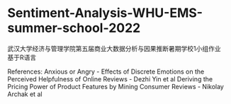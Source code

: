 # Sentiment-Analysis-WHU-EMS-summer-school-2022
武汉大学经济与管理学院第五届商业大数据分析与因果推断暑期学校1小组作业  
基于R语言  

References:
Anxious or Angry - Effects of Discrete Emotions on the Perceived Helpfulness of Online Reviews - Dezhi Yin et al
Deriving the Pricing Power of Product Features by Mining Consumer Reviews - Nikolay Archak et al
